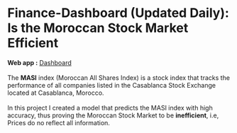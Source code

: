 # Finance-Dashboard (Updated Daily): Is the Moroccan Stock Market Efficient 
**Web app :** <a href="https://masi-dashboard.herokuapp.com/" target="_blank" aria-pressed="true">Dashboard</a> <br> <br>
The **MASI** index (Moroccan All Shares Index) is a stock index that tracks the performance of all companies listed in the Casablanca Stock Exchange located at Casablanca, Morocco. <br> <br>
In this project I created a model that predicts the MASI index with high accuracy, thus proving the Moroccan Stock Market to be **inefficient**, i.e, Prices do no reflect all information.
